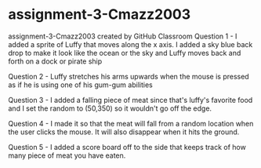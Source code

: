 # assignment-3-Cmazz2003
assignment-3-Cmazz2003 created by GitHub Classroom
Question 1 - I added a sprite of Luffy that moves along the x axis. I added a sky blue back drop to make it look like the ocean or the sky and Luffy moves back and forth on a dock or pirate ship

Question 2 - Luffy stretches his arms upwards when the mouse is pressed as if he is using one of his gum-gum abilities

Question 3 - I added a falling piece of meat since that's luffy's favorite food and I set the random to (50,350) so it wouldn't go off the edge.

Question 4 - I made it so that the meat will fall from a random location when the user clicks the mouse. It will also disappear when it hits the ground.

Question 5 - I added a score board off to the side that keeps track of how many piece of meat you have eaten.
